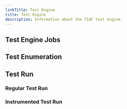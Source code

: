 ```yaml
---
linkTitle: Test Engine
title: Test Engine
description: Information about the TIAF test engine.
---
```


## Test Engine Jobs

## Test Enumeration

## Test Run

### Regular Test Run

### Instrumented Test Run